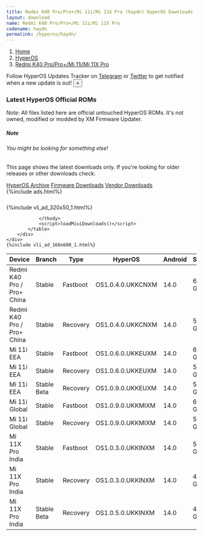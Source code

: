 ```yaml
---
title: Redmi K40 Pro/Pro+/Mi 11i/Mi 11X Pro (haydn) HyperOS Downloads
layout: download
name: Redmi K40 Pro/Pro+/Mi 11i/Mi 11X Pro
codename: haydn
permalink: /hyperos/haydn/
---
```

<nav aria-label="breadcrumb">
    <ol class="breadcrumb">
        <li class="breadcrumb-item"><a href="/">Home</a></li>
        <li class="breadcrumb-item"><a href="/hyperos/">HyperOS</a></li>
        <li class="breadcrumb-item active" aria-current="page"><a href="/hyperos/haydn/">Redmi K40 Pro/Pro+/Mi 11i/Mi 11X Pro</a></li>
    </ol>
</nav>
<div class="alert alert-primary alert-dismissible fade show" role="alert">
    Follow HyperOS Updates Tracker on <a href="https://t.me/MIUIUpdatesTracker" class="alert-link">Telegram</a>
     or <a href="https://twitter.com/MiFwUpdater" class="alert-link">Twitter</a> to get notified when a new update is out!
    <button type="button" class="close" data-dismiss="alert" aria-label="Close">
        <span aria-hidden="true">&times;</span>
    </button>
</div>

### Latest HyperOS Official ROMs
*Note*: All files listed here are official untouched HyperOS ROMs. It's not owned, modified or modded by XM Firmware Updater.
<div class="card">
  <div class="card-body">
    <h5 class="card-title">Note</h5>
    <h6 class="card-subtitle mb-2 text-muted">You might be looking for something else!</h6>
    <p class="card-text">This page shows the latest downloads only.
     If you're looking for older releases or other downloads check:</p>
    <a href="/archive/hyperos/haydn/" class="card-link">HyperOS Archive</a>
    <a href="/firmware/haydn/" class="card-link">Firmware Downloads</a>
    <a href="/vendor/haydn/" class="card-link">Vendor Downloads</a>
  </div>
</div>
{%include ads.html%}
<div class="row justify-content-center">
    <div class="col-10">
        <div class="table-responsive-md" style="margin-top: 25px;">
            {%include vli_ad_320x50_1.html%}
            <table id="miui" class="display dt-responsive nowrap compact table table-striped table-hover table-sm">
                <thead class="thead-dark">
                    <tr>
                        <th data-ref="device">Device</th>
                        <th data-ref="branch">Branch</th>
                        <th data-ref="type">Type</th>
                        <th data-ref="miui">HyperOS</th>
                        <th data-ref="android">Android</th>
                        <th data-ref="size">Size</th>
                        <th data-ref="size">Date</th>
                        <th data-ref="link">Link</th>
                    </tr>
                </thead>
                <tbody>
                <tr><td>Redmi K40 Pro / Pro+ China</td><td>Stable</td><td>Fastboot</td><td>OS1.0.4.0.UKKCNXM</td><td>14.0</td><td>6.6 GB</td><td>2024-09-12</td><td><a href="/hyperos/haydn/stable/OS1.0.4.0.UKKCNXM/">Download</a></td></tr>
<tr><td>Redmi K40 Pro / Pro+ China</td><td>Stable</td><td>Recovery</td><td>OS1.0.4.0.UKKCNXM</td><td>14.0</td><td>5.6 GB</td><td>2024-09-30</td><td><a href="/hyperos/haydn/stable/OS1.0.4.0.UKKCNXM/">Download</a></td></tr>
<tr><td>Mi 11i EEA</td><td>Stable</td><td>Fastboot</td><td>OS1.0.6.0.UKKEUXM</td><td>14.0</td><td>6.5 GB</td><td>2024-08-16</td><td><a href="/hyperos/haydn/stable/OS1.0.6.0.UKKEUXM/">Download</a></td></tr>
<tr><td>Mi 11i EEA</td><td>Stable</td><td>Recovery</td><td>OS1.0.6.0.UKKEUXM</td><td>14.0</td><td>5.0 GB</td><td>2024-08-27</td><td><a href="/hyperos/haydn/stable/OS1.0.6.0.UKKEUXM/">Download</a></td></tr>
<tr><td>Mi 11i EEA</td><td>Stable Beta</td><td>Recovery</td><td>OS1.0.9.0.UKKEUXM</td><td>14.0</td><td>5.0 GB</td><td>2024-10-09</td><td><a href="/hyperos/haydn/stable beta/OS1.0.9.0.UKKEUXM/">Download</a></td></tr>
<tr><td>Mi 11i Global</td><td>Stable</td><td>Fastboot</td><td>OS1.0.9.0.UKKMIXM</td><td>14.0</td><td>6.5 GB</td><td>2024-09-27</td><td><a href="/hyperos/haydn/stable/OS1.0.9.0.UKKMIXM/">Download</a></td></tr>
<tr><td>Mi 11i Global</td><td>Stable</td><td>Recovery</td><td>OS1.0.9.0.UKKMIXM</td><td>14.0</td><td>5.0 GB</td><td>2024-10-09</td><td><a href="/hyperos/haydn/stable/OS1.0.9.0.UKKMIXM/">Download</a></td></tr>
<tr><td>Mi 11X Pro India</td><td>Stable</td><td>Fastboot</td><td>OS1.0.3.0.UKKINXM</td><td>14.0</td><td>5.5 GB</td><td>2024-08-13</td><td><a href="/hyperos/haydn/stable/OS1.0.3.0.UKKINXM/">Download</a></td></tr>
<tr><td>Mi 11X Pro India</td><td>Stable</td><td>Recovery</td><td>OS1.0.3.0.UKKINXM</td><td>14.0</td><td>4.8 GB</td><td>2024-08-27</td><td><a href="/hyperos/haydn/stable/OS1.0.3.0.UKKINXM/">Download</a></td></tr>
<tr><td>Mi 11X Pro India</td><td>Stable Beta</td><td>Recovery</td><td>OS1.0.5.0.UKKINXM</td><td>14.0</td><td>4.8 GB</td><td>2024-10-09</td><td><a href="/hyperos/haydn/stable beta/OS1.0.5.0.UKKINXM/">Download</a></td></tr>

                </tbody>
                <script>loadMiuiDownloads()</script>
            </table>
        </div>
    </div>
    {%include vli_ad_160x600_1.html%}
</div>
